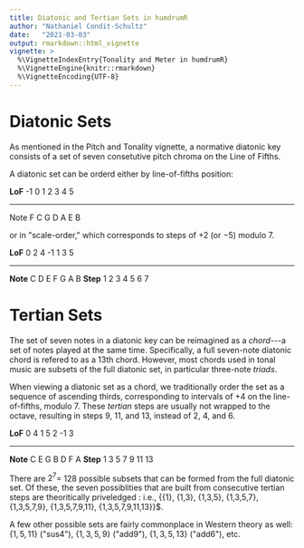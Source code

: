 ```yaml
---
title: Diatonic and Tertian Sets in humdrumR
author: "Nathaniel Condit-Schultz"
date:   "2021-03-03"
output: rmarkdown::html_vignette
vignette: >
  %\VignetteIndexEntry{Tonality and Meter in humdrumR}
  %\VignetteEngine{knitr::rmarkdown}
  %\VignetteEncoding{UTF-8}
---
```


# Diatonic Sets

As mentioned in the Pitch and Tonality vignette, a normative diatonic key consists of a set of seven consetutive pitch chroma on the Line of Fifths.

A diatonic set can be orderd either by line-of-fifths position: 

**LoF**  -1  0  1  2  3  4  5
-------- --- -- -- -- -- -- --
Note     F   C  G  D  A  E  B

or in "scale-order," which corresponds to steps of $+2$ (or $-5$) modulo 7.

**LoF**   0  2  4  -1  1  3  5
--------- -- -- -- --- -- -- --
**Note**  C  D  E  F   G  A  B
**Step**  1  2  3  4   5  6  7

# Tertian Sets


The set of seven notes in a diatonic key can be reimagined as a *chord*---a set of notes played at the same time.
Specifically, a full seven-note diatonic chord is refered to as a 13th chord.
However, most chords used in tonal music are subsets of the full diatonic set, in particular three-note *triads*.

When viewing a diatonic set as a chord, we traditionally order the set as a sequence of ascending thirds, corresponding to intervals of $+4$ on the line-of-fifths, modulo 7.
These *tertian* steps are usually not wrapped to the octave, resulting in steps 9, 11, and 13, instead of 2, 4, and 6.

**LoF**    0  4  1  5  2  -1  3
---------- -- -- -- -- -- --- ---
**Note**   C  E  G  B  D  F   A
**Step**   1  3  5  7  9  11  13


There are $2^7=$ 128 possible subsets that can be formed from the full diatonic set.
Of these, the seven possiblities that are built from consecutive tertian steps are theoritically priveledged : i.e., $\{\{1\}$, \{1,3\}, \{1,3,5\}, \{1,3,5,7\}, \{1,3,5,7,9\}, \{1,3,5,7,9,11\}, \{1,3,5,7,9,11,13\}\}$.

A few other possible sets are fairly commonplace in Western theory as well: $\{1,5, 11\}$ ("sus4"), $\{1,3,5,9\}$ ("add9"), $\{1,3,5,13\}$ ("add6"), etc.

